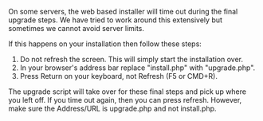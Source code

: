 On some servers, the web based installer will time out during the final upgrade steps. We have tried to work around this extensively but sometimes we cannot avoid server limits.

If this happens on your installation then follow these steps:

1. Do not refresh the screen. This will simply start the installation over.
2. In your browser's address bar replace "install.php" with "upgrade.php".
3. Press Return on your keyboard, not Refresh (F5 or CMD+R).

The upgrade script will take over for these final steps and pick up where you left off. If you time out again, then you can press refresh. However, make sure the Address/URL is upgrade.php and not install.php.